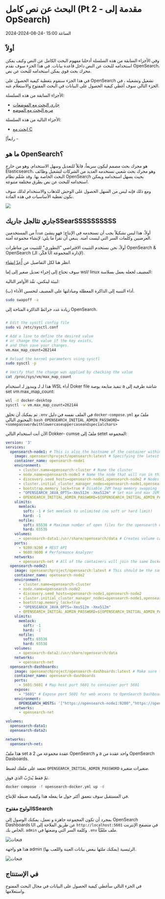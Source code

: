 # البحث عن نص كامل (Pt 2 - مقدمة إلى OpSearch)

<!--category-- OpenSearch -->
<datetime class="hidden">2024-2024-08-24- الساعة 15:00</datetime>

## أولاً

وفي الأجزاء السابقة من هذه السلسلة أدخلنا مفهوم البحث الكامل عن النص وكيف يمكن استخدامه للبحث عن النص داخل قاعدة بيانات. في هذا الجزء سوف نقدم OpenSearch، محرك بحث قوي يمكن استخدامه للبحث عن نص.

في هذا الجزء سنقوم بتغطية كيفية الحصول على OpenSearch تشغيل وتشغيله ، في الجزء التالي سوف أغطي كيفية الحصول على البيانات في البحث المفتوح والاستعلام عنه.

الأجزاء السابقة من هذه السلسلة:

- [جاري البحث مع الموضعات](/blog/textsearchingpt1)
- [مربع البحث مع الموضع](/blog/textsearchingpt11)

الأجزاء التالية من هذه السلسلة:

- [ابحث مع C](/blog/textsearchingpt3)

[رابعاً -

## ما هو OpenSearch؟

[](https://opensearch.org/) هو محرك بحث مصمم ليكون سريعاً، قابلاً للتعديل وسهل الاستخدام. وهو من خارج Elasticsearch، وهو محرك بحث شعبي تستخدمه العديد من الشركات لتشغيل وظائف البحث الخاصة بها. وقد صُمِّم نظام OpenSearch بحيث يسهل استخدامه ويمكن استخدامه للبحث عن نص بطرق مختلفة متنوعة.

ومع ذلك فإنه ليس من السهل الحصول على الوحش للذهاب والاستخدام لذلك سوف نكون تغطية الأساسيات في هذه المادة.

![](opensearch.webp?width=900&quality=25)

## جاري تثالجل جاريكSSearSSSSSSSSSS

أولاً، هذا ليس تشكيلاً يجب أن تستخدمه في الإنتاج؛ فهو ينشئ عدداً من المستخدمين العرضيين وكلمات السر التي ليست آمنة. ينبغي أن تقرأ ما يلي: [](https://opensearch.org/docs/) لإنشاء مجموعة آمنة.

أولاً، نحن نستخدم التثبيت الافتراضي "التطوري" للتثبيت من مناظرات OpenSearch & OpenSearch (فكّر، الـ UI لإدارة المجموعة).

انظر هنا لكل التفاصيل عن [أُعِدّ إنشاء](https://opensearch.org/docs/latest/install-and-configure/install-opensearch/docker/).

سوف تحتاج إلى إجراء تعديل صغير إلى إما wsl/ linux المضيف لجعله يعمل بسلاسة:

لبيئة لينكس، نفّذ الأوامر التالية:

(ب) أداء التنبيه إلى الذاكرة المعطلة ومبادلتها على المضيف لتحسين الأداء.

```bash
sudo swapoff -a
```

زيادة عدد خرائط الذاكرة المتاحة إلى OpenSearch.

```bash

# Edit the sysctl config file
sudo vi /etc/sysctl.conf

# Add a line to define the desired value
# or change the value if the key exists,
# and then save your changes.
vm.max_map_count=262144

# Reload the kernel parameters using sysctl
sudo sysctl -p

# Verify that the change was applied by checking the value
cat /proc/sys/vm/max_map_count

```

هذا
لـ لـ ويندوز لـ استخدام WSL أداء Doker file تنفيذ متابعة بوصة a شاشة طرفية إلى set vm.max_map_count:

```bash
wsl -d docker-desktop
sysctl -w vm.max_map_count=262144
```

ثم يمكنك أن تخلق `.env` في الملف نفسه في دليل `docker-compose.yml` ملفّ مع المحتوى التالي:
`bash OPENSEARCH_INITIAL_ADMIN_PASSWORD=<somepasswordwithlowercaseuppercaseandspecialchars> `

الآن أنت استخدام التالي Dokker- cumse ملفّ إلى setet المجموعة:

```yaml
version: '3'
services:
  opensearch-node1: # This is also the hostname of the container within the Docker network (i.e. https://opensearch-node1/)
    image: opensearchproject/opensearch:latest # Specifying the latest available image - modify if you want a specific version
    container_name: opensearch-node1
    environment:
      - cluster.name=opensearch-cluster # Name the cluster
      - node.name=opensearch-node1 # Name the node that will run in this container
      - discovery.seed_hosts=opensearch-node1,opensearch-node2 # Nodes to look for when discovering the cluster
      - cluster.initial_cluster_manager_nodes=opensearch-node1,opensearch-node2 # Nodes eligible to serve as cluster manager
      - bootstrap.memory_lock=true # Disable JVM heap memory swapping
      - "OPENSEARCH_JAVA_OPTS=-Xms512m -Xmx512m" # Set min and max JVM heap sizes to at least 50% of system RAM
      - OPENSEARCH_INITIAL_ADMIN_PASSWORD=${OPENSEARCH_INITIAL_ADMIN_PASSWORD}    # Sets the demo admin user password when using demo configuration, required for OpenSearch 2.12 and later
    ulimits:
      memlock:
        soft: -1 # Set memlock to unlimited (no soft or hard limit)
        hard: -1
      nofile:
        soft: 65536 # Maximum number of open files for the opensearch user - set to at least 65536
        hard: 65536
    volumes:
      - opensearch-data1:/usr/share/opensearch/data # Creates volume called opensearch-data1 and mounts it to the container
    ports:
      - 9200:9200 # REST API
      - 9600:9600 # Performance Analyzer
    networks:
      - opensearch-net # All of the containers will join the same Docker bridge network
  opensearch-node2:
    image: opensearchproject/opensearch:latest # This should be the same image used for opensearch-node1 to avoid issues
    container_name: opensearch-node2
    environment:
      - cluster.name=opensearch-cluster
      - node.name=opensearch-node2
      - discovery.seed_hosts=opensearch-node1,opensearch-node2
      - cluster.initial_cluster_manager_nodes=opensearch-node1,opensearch-node2
      - bootstrap.memory_lock=true
      - "OPENSEARCH_JAVA_OPTS=-Xms512m -Xmx512m"
      - OPENSEARCH_INITIAL_ADMIN_PASSWORD=${OPENSEARCH_INITIAL_ADMIN_PASSWORD}
    ulimits:
      memlock:
        soft: -1
        hard: -1
      nofile:
        soft: 65536
        hard: 65536
    volumes:
      - opensearch-data2:/usr/share/opensearch/data
    networks:
      - opensearch-net
  opensearch-dashboards:
    image: opensearchproject/opensearch-dashboards:latest # Make sure the version of opensearch-dashboards matches the version of opensearch installed on other nodes
    container_name: opensearch-dashboards
    ports:
      - 5601:5601 # Map host port 5601 to container port 5601
    expose:
      - "5601" # Expose port 5601 for web access to OpenSearch Dashboards
    environment:
      OPENSEARCH_HOSTS: '["https://opensearch-node1:9200","https://opensearch-node2:9200"]' # Define the OpenSearch nodes that OpenSearch Dashboards will query
    networks:
      - opensearch-net

volumes:
  opensearch-data1:
  opensearch-data2:

networks:
  opensearch-net:
```

هذا ملفّ set a 2 عقدة مجموعة من OpenSearch و a واحد عقدة من OpenSearch Dasboards.

تعتمد على ملفك لضبط `OPENSEARCH_INITIAL_ADMIN_PASSWORD` متغيرات متغيرة.

ثمّ فقط يُدرّبُ الذي فوق.

```bash
docker compose -f opensearch-docker.yml up -d
```

في المستقبل سوف نتعمق أكثر حول ما يفعله هذا وكيفية ضبطه للإنتاج.

### الولوج مفتوحSSearch

بمجرد أن تكون المجموعة جاهزة و تعمل، يمكنك الوصول إلى OpenSearch Dashboards UI عن طريق الملاحة إلى `http://localhost:5601` في متصفح الإنترنت الخاص بك.  `admin` وكلمة السر التي وضعتها في `.env` ملف ملفّيّاً.

![فتحات](opensearchdashboards.png?width=600&format=webp&quality=25)

هذا هو واجهة admin الرئيسية (يمكنك ملئها ببعض بيانات العينة واللعب بها).

![فتحات](dashboard.png?width=600&format=webp&quality=25)

## في الإستنتاج

في الجزء التالي سأغطي كيفية الحصول على البيانات في مجال البحث المفتوح واستعلامها.